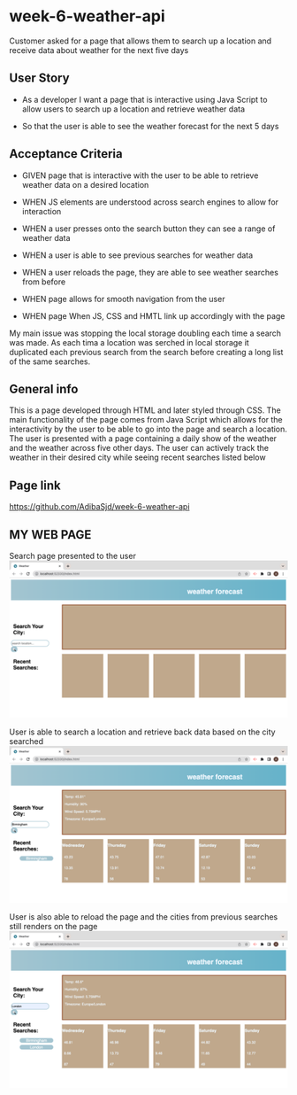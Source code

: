 # week-6-weather-api

Customer asked for a page that allows them to search up a location and receive data about weather for the next five days
## User Story

- As a developer I want a page that is interactive using Java Script to allow users to search up a location and retrieve weather data

- So that the user is able to see the weather forecast for the next 5 days


## Acceptance Criteria

- GIVEN page that is interactive with the user to be able to retrieve weather data on a desired location

- WHEN JS elements are understood across search engines to allow for interaction 

- WHEN a user presses onto the search button they can see a range of weather data

- WHEN a user is able to see previous searches for weather data

- WHEN a user reloads the page, they are able to see weather searches from before

- WHEN page allows for smooth navigation from the user

- WHEN page When JS, CSS and HMTL link up accordingly with the page

 
 

My main issue was stopping the local storage doubling each time a search was made. As each tima a location was serched in local storage it duplicated each previous search from the search before creating a long list of the same searches.

 

## General info
This is a page developed through HTML and later styled through CSS. The main functionality of the page comes from Java Script which allows for the interactivity by the user to be able to go into the page and search a location. The user is presented with a page containing a daily show of the weather and the weather across five other days. The user can actively track the weather in their desired city while seeing recent searches listed below

## Page link
https://github.com/AdibaSjd/week-6-weather-api



## MY WEB PAGE
Search page presented to the user
![](assets/images/Weather-api-1.jpeg)

User is able to search a location and retrieve back data based on the city searched
![](assets/images/Weather-api-2.jpeg)

User is also able to reload the page and the cities from previous searches still renders on the page
![](assets/images/Weather-api-3.jpeg)

